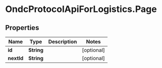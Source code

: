 # OndcProtocolApiForLogistics.Page

## Properties
Name | Type | Description | Notes
------------ | ------------- | ------------- | -------------
**id** | **String** |  | [optional] 
**nextId** | **String** |  | [optional] 
